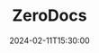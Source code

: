 ---
title: "ZeroDocs"
tags: ["AI", "Python", "CI/CD", "LLM"]
type: "project"
summary: ZeroDocs is a tool that provides an easy way to provide docstrings for your code with (kinda) zero effort, leveraging OpenAI's APIs.
githuburl: "https://github.com/gianfrancodemarco/zero-docs"
date:  2024-02-11T15:30:00
---